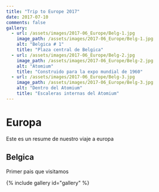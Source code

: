```yaml
---
title: "Trip to Europe 2017"
date: 2017-07-10
comments: false
gallery:
  - url: /assets/images/2017-06_Europe/Belg-1.jpg
    image_path: /assets/images/2017-06_Europe/Belg-1.jpg
    alt: "Belgica # 1"
    title: "Plaza central de Belgica"
  - url: /assets/images/2017-06_Europe/Belg-2.jpg
    image_path: /assets/images/2017-06_Europe/Belg-2.jpg
    alt: "Atomium"
    title: "Construido para la expo mundial de 1960"
  - url: /assets/images/2017-06_Europe/Belg-3.jpg
    image_path: /assets/images/2017-06_Europe/Belg-3.jpg
    alt: "Dentro del Atomium"
    title: "Escaleras internas del Atomium"
---
```

# Europa
Este es un resume de nuestro viaje a europa

## Belgica
Primer pais que visitamos

{% include gallery id="gallery" %}


